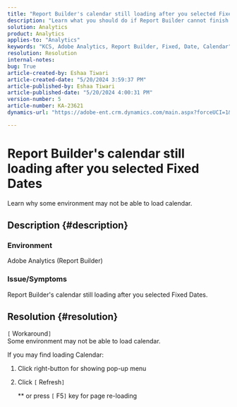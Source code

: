 ```yaml
---
title: "Report Builder's calendar still loading after you selected Fixed Dates"
description: "Learn what you should do if Report Builder cannot finish to load calendar."
solution: Analytics
product: Analytics
applies-to: "Analytics"
keywords: "KCS, Adobe Analytics, Report Builder, Fixed, Date, Calendar"
resolution: Resolution
internal-notes: 
bug: True
article-created-by: Eshaa Tiwari
article-created-date: "5/20/2024 3:59:37 PM"
article-published-by: Eshaa Tiwari
article-published-date: "5/20/2024 4:00:31 PM"
version-number: 5
article-number: KA-23621
dynamics-url: "https://adobe-ent.crm.dynamics.com/main.aspx?forceUCI=1&pagetype=entityrecord&etn=knowledgearticle&id=56ce42f1-c116-ef11-9f8a-6045bd02b206"

---
```

# Report Builder's calendar still loading after you selected Fixed Dates


Learn why some environment may not be able to load calendar.

## Description {#description}


### Environment

Adobe Analytics (Report Builder)

### Issue/Symptoms

Report Builder's calendar still loading after you selected Fixed Dates.


## Resolution {#resolution}

`[` Workaround`]` <br>
Some environment may not be able to load calendar.

If you may find loading Calendar:

1. Click right-button for showing pop-up menu
2. Click `[` Refresh`]` 

    \*\* or press `[` F5`]`  key for page re-loading



